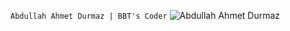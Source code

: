 ```Abdullah Ahmet Durmaz | BBT's Coder```
![Abdullah Ahmet Durmaz](https://raw.githubusercontent.com/AAhmetDurmaz/AAhmetDurmaz/master/github-banner.png)
